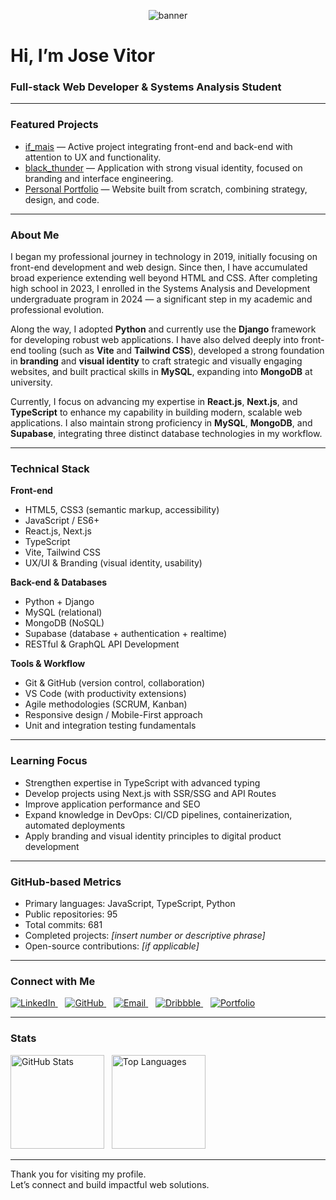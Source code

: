 <p align="center">
  <img src="https://moodle.novasbe.pt/pluginfile.php/673401/course/section/73184/f2px36fy.gif" alt="banner" />
</p>

<h1 align="left">Hi, I’m Jose Vitor</h1>
<h3 align="left">Full-stack Web Developer & Systems Analysis Student</h3>

---

### Featured Projects  
- [if_mais](https://github.com/josevitor555/if_mais.git) — Active project integrating front-end and back-end with attention to UX and functionality.  
- [black_thunder](https://github.com/josevitor555/black_thunder.git) — Application with strong visual identity, focused on branding and interface engineering.  
- [Personal Portfolio](https://josevitor-portfolio.onrender.com/) — Website built from scratch, combining strategy, design, and code.

---

### About Me  
I began my professional journey in technology in 2019, initially focusing on front-end development and web design. Since then, I have accumulated broad experience extending well beyond HTML and CSS. After completing high school in 2023, I enrolled in the Systems Analysis and Development undergraduate program in 2024 — a significant step in my academic and professional evolution.  

Along the way, I adopted **Python** and currently use the **Django** framework for developing robust web applications. I have also delved deeply into front-end tooling (such as **Vite** and **Tailwind CSS**), developed a strong foundation in **branding** and **visual identity** to craft strategic and visually engaging websites, and built practical skills in **MySQL**, expanding into **MongoDB** at university.  

Currently, I focus on advancing my expertise in **React.js**, **Next.js**, and **TypeScript** to enhance my capability in building modern, scalable web applications. I also maintain strong proficiency in **MySQL**, **MongoDB**, and **Supabase**, integrating three distinct database technologies in my workflow.

---

### Technical Stack  

**Front-end**  
- HTML5, CSS3 (semantic markup, accessibility)  
- JavaScript / ES6+  
- React.js, Next.js  
- TypeScript  
- Vite, Tailwind CSS  
- UX/UI & Branding (visual identity, usability)

**Back-end & Databases**  
- Python + Django  
- MySQL (relational)  
- MongoDB (NoSQL)  
- Supabase (database + authentication + realtime)  
- RESTful & GraphQL API Development

**Tools & Workflow**  
- Git & GitHub (version control, collaboration)  
- VS Code (with productivity extensions)  
- Agile methodologies (SCRUM, Kanban)  
- Responsive design / Mobile-First approach  
- Unit and integration testing fundamentals

---

### Learning Focus  
- Strengthen expertise in TypeScript with advanced typing  
- Develop projects using Next.js with SSR/SSG and API Routes  
- Improve application performance and SEO  
- Expand knowledge in DevOps: CI/CD pipelines, containerization, automated deployments  
- Apply branding and visual identity principles to digital product development

---

### GitHub-based Metrics  
- Primary languages: JavaScript, TypeScript, Python  
- Public repositories: 95
- Total commits: 681
- Completed projects: *[insert number or descriptive phrase]*  
- Open-source contributions: *[if applicable]*

---

### Connect with Me  
<p align="left">
  <a href="https://linkedin.com/in/josé-vitor-sousa2003" target="_blank">
    <img src="https://img.shields.io/badge/LinkedIn-0A66C2?style=for-the-badge&logo=linkedin&logoColor=white" alt="LinkedIn"/>
  </a>&nbsp;&nbsp;
  <a href="https://github.com/josevitor555" target="_blank">
    <img src="https://img.shields.io/badge/GitHub-181717?style=for-the-badge&logo=github&logoColor=white" alt="GitHub"/>
  </a>&nbsp;&nbsp;
  <a href="mailto:josevitordesousa123@gmail.com" target="_blank">
    <img src="https://img.shields.io/badge/Email-D14836?style=for-the-badge&logo=gmail&logoColor=white" alt="Email"/>
  </a>&nbsp;&nbsp;
  <a href="https://dribbble.com/kral123" target="_blank">
    <img src="https://img.shields.io/badge/Dribbble-EA4C89?style=for-the-badge&logo=dribbble&logoColor=white" alt="Dribbble"/>
  </a>&nbsp;&nbsp;
  <a href="https://josevitor-portfolio.onrender.com/" target="_blank">
    <img src="https://img.shields.io/badge/Portfolio-000000?style=for-the-badge&logo=vercel&logoColor=white" alt="Portfolio"/>
  </a>
</p>

---

### Stats  
<p align="left">
  <img src="https://github-readme-stats.vercel.app/api?username=josevitor555&show_icons=true&theme=default&hide_border=true&count_private=true" height="150" alt="GitHub Stats" />&nbsp;&nbsp;
  <img src="https://github-readme-stats.vercel.app/api/top-langs/?username=josevitor555&layout=compact&theme=default&hide_border=true" height="150" alt="Top Languages" />
</p>

---

Thank you for visiting my profile.  
Let’s connect and build impactful web solutions.
